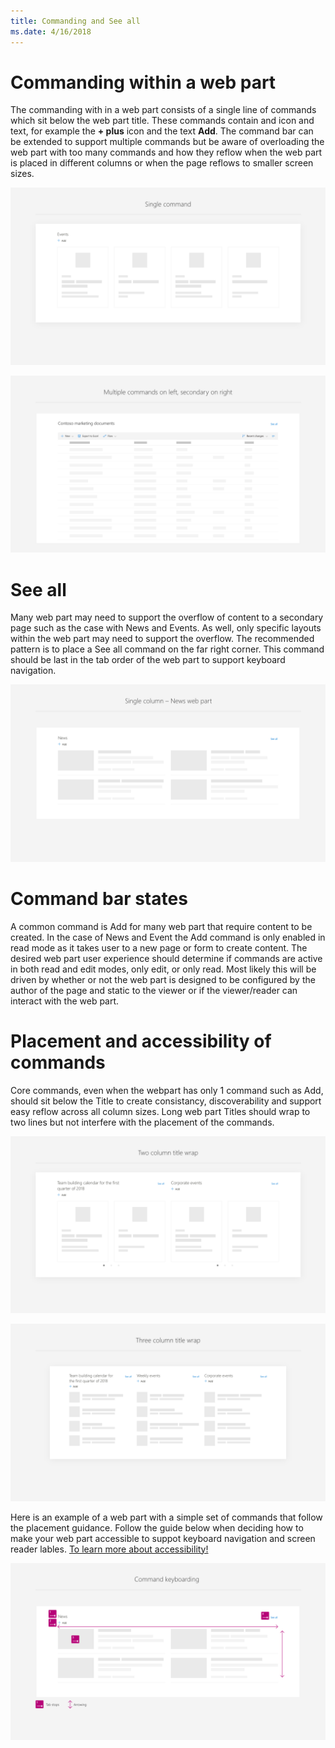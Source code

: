 ```yaml
---
title: Commanding and See all
ms.date: 4/16/2018 
---
```


# Commanding within a web part

The commanding with in a web part consists of a single line of commands which sit below the web part title. These commands contain and icon and text, for example the <b>+ plus</b> icon and the text <b>Add</b>. The command bar can be extended to support multiple commands but be aware of overloading the web part with too many commands and how they reflow when the web part is placed in different columns or when the page reflows to smaller screen sizes.

![Single +Add command below the Title](../images/Commanding_Events_1column_01.png)

![Mulitple commands on the left and secondary commands on the right](../images/Commanding_Doclib_multiplecommands_05.png)

# See all

Many web part may need to support the overflow of content to a secondary page such as the case with News and Events. As well, only specific layouts within the web part may need to support the overflow. The recommended pattern is to place a See all command on the far right corner. This command should be last in the tab order of the web part to support keyboard navigation.

![Single +Add command with See All command](../images/Commanding_News_1column_02.png)

# Command bar states

A common command is Add for many web part that require content to be created. In the case of News and Event the Add command is only enabled in read mode as it takes user to a new page or form to create content. The desired web part user experience should determine if commands are active in both read and edit modes, only edit, or only read. Most likely this will be driven by whether or not the web part is designed to be configured by the author of the page and static to the viewer or if the viewer/reader can interact with the web part.

# Placement and accessibility of commands

Core commands, even when the webpart has only 1 command such as Add, should sit below the Title to create consistancy, discoverability and support easy reflow across all column sizes. Long web part Titles should wrap to two lines but not interfere with the placement of the commands.

![Two column reflow and title wrap](../images/Commanding_Events_2column_03.png)

![Three column reflow and title wrap](../images/Commanding_Events_3column_04.png)

Here is an example of a web part with a simple set of commands that follow the placement guidance. Follow the guide below when deciding how to make your web part accessible to suppot keyboard navigation and screen reader lables. [To learn more about accessibility!](https://docs.microsoft.com/en-us/sharepoint/dev/design/accessibility)

![Commmand keyboarding example](../images/Commanding_News_tab_order_06.png)
